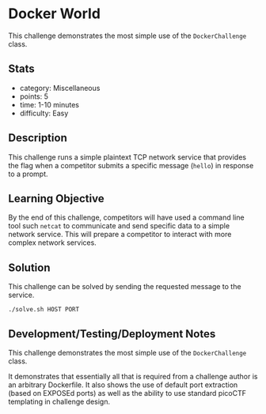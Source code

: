 # Docker World

This challenge demonstrates the most simple use of the `DockerChallenge` class.

## Stats

- category: Miscellaneous
- points: 5
- time: 1-10 minutes
- difficulty: Easy

## Description

This challenge runs a simple plaintext TCP network service that provides the
flag when a competitor submits a specific message (`hello`) in response to
a prompt.

## Learning Objective

By the end of this challenge, competitors will have used a command line tool
such `netcat` to communicate and send specific data to a simple network service.
This will prepare a competitor to interact with more complex network services.

## Solution

This challenge can be solved by sending the requested message to the service.

```
./solve.sh HOST PORT
```

## Development/Testing/Deployment Notes

This challenge demonstrates the most simple use of the `DockerChallenge` class.

It demonstrates that essentially all that is required from a challenge author
is an arbitrary Dockerfile. It also shows the use of default port extraction
(based on EXPOSEd ports) as well as the ability to use standard picoCTF
templating in challenge design.
